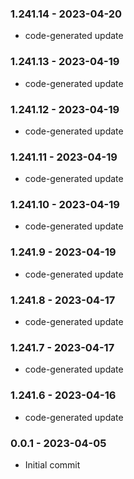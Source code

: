 ### 1.241.14 - 2023-04-20

- code-generated update

### 1.241.13 - 2023-04-19

- code-generated update

### 1.241.12 - 2023-04-19

- code-generated update

### 1.241.11 - 2023-04-19

- code-generated update

### 1.241.10 - 2023-04-19

- code-generated update

### 1.241.9 - 2023-04-19

- code-generated update

### 1.241.8 - 2023-04-17

- code-generated update

### 1.241.7 - 2023-04-17

- code-generated update

### 1.241.6 - 2023-04-16

- code-generated update

### 0.0.1 - 2023-04-05

- Initial commit